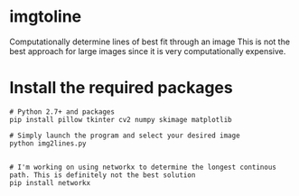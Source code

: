 # imgtoline
Computationally determine lines of best fit through an image
This is not the best approach for large images since it is very computationally expensive.

# Install the required packages
```
# Python 2.7+ and packages
pip install pillow tkinter cv2 numpy skimage matplotlib

# Simply launch the program and select your desired image
python img2lines.py


# I'm working on using networkx to determine the longest continous path. This is definitely not the best solution
pip install networkx
```
